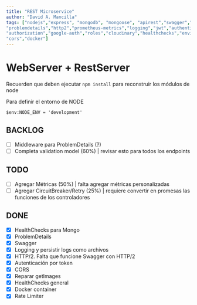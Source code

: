 ```yaml
---
title: "REST Microservice"
author: "David A. Mancilla"
tags: ["nodejs","express", "mongodb", "mongoose", "apirest","swagger","openapi",
"problemdetails","http2","prometheus-metrics","logging","jwt","authentication",
"authorization","google-auth","roles","cloudinary","healthchecks","environments",
"cors","docker"]
---
```


# WebServer + RestServer #

Recuerden que deben ejecutar `npm install` para reconstruir los módulos de node

Para definir el entorno de NODE
```
$env:NODE_ENV = 'development'
```

## BACKLOG
- [ ] Middleware para ProblemDetails (?)
- [ ] Completa validation model (60%) | revisar esto para todos los endpoints

## TODO
- [ ] Agregar Métricas (50%) | falta agregar métricas personalizadas
- [ ] Agregar CircuitBreaker/Retry (25%) | requiere convertir en promesas las funciones de los controladores

## DONE
- [x] HealthChecks para Mongo
- [x] ProblemDetails
- [x] Swagger
- [x] Logging y persistir logs como archivos
- [x] HTTP/2. Falta que funcione Swagger con HTTP/2
- [x] Autenticación por token
- [x] CORS
- [x] Reparar getImages
- [x] HealthChecks general
- [x] Docker container
- [x] Rate Limiter
